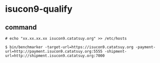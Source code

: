 # isucon9-qualify

## command

```
# echo "xx.xx.xx.xx isucon9.catatsuy.org" >> /etc/hosts
```

```
$ bin/benchmarker -target-url=https://isucon9.catatsuy.org -payment-url=http://payment.isucon9.catatsuy.org:5555 -shipment-url=http://shipment.isucon9.catatsuy.org:7000
```
